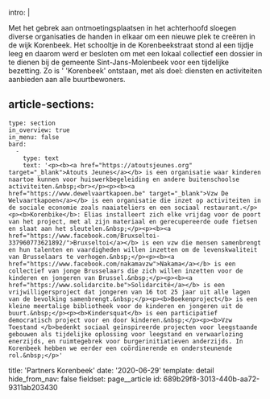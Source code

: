 intro: |
  <p>Met het gebrek aan ontmoetingsplaatsen in het achterhoofd sloegen diverse organisaties de handen in elkaar om een nieuwe plek te creëren in de <span class="text_exposed_show">wijk Korenbeek. Het schooltje in de Korenbeekstraat stond al een tijdje leeg en daarom werd er besloten om met een lokaal collectief een dossier in te dienen bij de gemeente Sint-Jans-Molenbeek voor een tijdelijke bezetting. Zo is ' 'Korenbeek' ontstaan, met als doel: diensten en activiteiten aanbieden aan alle buurtbewoners.</span>
  </p>
  
article-sections:
  -
    type: section
    in_overview: true
    in_menu: false
    bard:
      -
        type: text
        text: '<p><b><a href="https://atoutsjeunes.org" target="_blank">Atouts Jeunes</a></b> is een organisatie waar kinderen naartoe kunnen voor huiswerkbegeleiding en andere buitenschoolse activiteiten.&nbsp;<br></p><p><b><a href="https://www.dewelvaartkapoen.be" target="_blank">Vzw De Welvaartkapoen</a></b> is een organisatie die inzet op activiteiten in de sociale economie zoals naaiateliers en een sociaal restaurant.</p><p><b>Korenbike</b>: Elias installeert zich elke vrijdag voor de poort van het project, met al zijn materiaal en gerecupereerde oude fietsen en slaat aan het sleutelen.&nbsp;</p><p><b><a href="https://www.facebook.com/Bruxseltoi-337960773621892/">Bruxseltoi</a></b> is een vzw die mensen samenbrengt en hun talenten en vaardigheden willen inzetten om de levenskwaliteit van Brusselaars te verhogen.&nbsp;</p><p><b><a href="https://www.facebook.com/nakamavzw">Nakama</a></b> is een collectief van jonge Brusselaars die zich willen inzetten voor de kinderen en jongeren van Brussel.&nbsp;</p><p><b><a href="https://www.solidarcite.be">Solidarcité</a></b> is een vrijwilligersproject dat jongeren van 16 tot 25 jaar uit alle lagen van de bevolking samenbrengt.&nbsp;</p><p><b>Boekenproject</b> is een kleine meertalige bibliotheek voor de kinderen en jongeren uit de buurt.&nbsp;</p><p><b>Kindersquat</b> is een participatief democratisch project voor en door kinderen.&nbsp;</p><p><b>Vzw Toestand </b>bedenkt sociaal geïnspireerde projecten voor leegstaande gebouwen als tijdelijke oplossing voor leegstand en verwaarlozing enerzijds, en ruimtegebrek voor burgerinitiatieven anderzijds. In Korenbeek hebben we eerder een coördinerende en ondersteunende rol.&nbsp;</p>'
title: 'Partners Korenbeek'
date: '2020-06-29'
template: detail
hide_from_nav: false
fieldset: page__article
id: 689b29f8-3013-440b-aa72-9311ab203430

